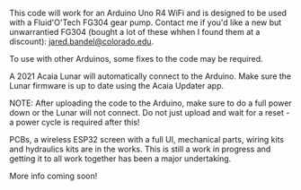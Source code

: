 This code will work for an Arduino Uno R4 WiFi and is designed to be used with a Fluid'O'Tech FG304 gear pump. Contact me if you'd like a new but unwarrantied FG304 (bought a lot of these whhen I found them at a discount): jared.bandel@colorado.edu.

To use with other Arduinos, some fixes to the code may be required.

A 2021 Acaia Lunar will automatically connect to the Arduino. Make sure the Lunar firmware is up to date using the Acaia Updater app.

NOTE: After uploading the code to the Arduino, make sure to do a full power down or the Lunar will not connect. Do not just upload and wait for a reset - a power cycle is required after this!

PCBs, a wireless ESP32 screen with a full UI, mechanical parts, wiring kits and hydraulics kits are in the works. This is still a work in progress and getting it to all work together has been a major undertaking.

More info coming soon!

